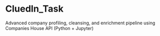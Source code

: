 # Cluedln_Task
Advanced company profiling, cleansing, and enrichment pipeline using Companies House API (Python + Jupyter)
